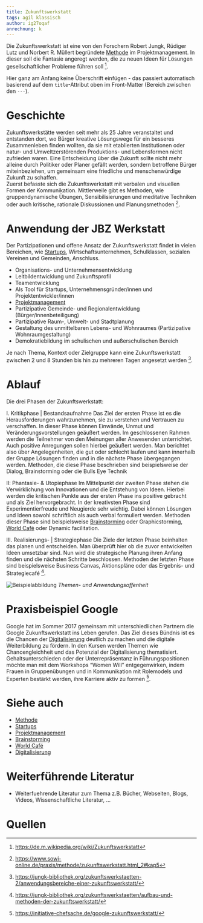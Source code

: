 ```yaml
---
title: Zukunftswerkstatt
tags: agil klassisch
author: ig27oqaf
anrechnung: k 
---
```



Die Zukunftswerkstatt ist eine von den Forschern Robert Jungk, Rüdiger Lutz und Norbert R. Müllert begründete [Methode](https://github.com/ManagingProjectsSuccessfully/ManagingProjectsSuccessfully.github.io/blob/main/kb/Methoden.md) im Projektmanagement. In dieser soll die Fantasie angeregt werden, die zu neuen Ideen für Lösungen gesellschaftlicher Probleme führen soll [^1].

Hier ganz am Anfang keine Überschrift einfügen - das passiert automatisch basierend auf dem `title`-Attribut
oben im Front-Matter (Bereich zwischen den `---`).

# Geschichte

Zukunftswerkstätte werden seit mehr als 25 Jahre veranstaltet und entstanden dort, wo Bürger kreative Lösungswege für ein besseres Zusammenleben finden wollten, da sie mit etablierten Institutionen oder natur- und Umweltzerstörenden Produktions- und Lebensformen nicht zufrieden waren. 
Eine Entscheidung über die Zukunft sollte nicht mehr alleine durch Politiker oder Planer gefällt werden, sondern betroffene Bürger miteinbeziehen, um gemeinsam eine friedliche und menschenwürdige Zukunft zu schaffen.  
Zuerst befasste sich die Zukunftswerkstatt mit verbalen und visuellen Formen der Kommunikation. Mittlerweile gibt es Methoden, wie gruppendynamische Übungen, Sensibilisierungen und meditative Techniken oder auch kritische, rationale Diskussionen und Planungsmethoden [^2].



# Anwendung der JBZ Werkstatt

Der Partizipationen und offene Ansatz der Zukunftswerkstatt findet in vielen Bereichen, wie [Startups](https://github.com/ManagingProjectsSuccessfully/ManagingProjectsSuccessfully.github.io/blob/main/kb/Projektmanagement_in_Startups.md), Wirtschaftsunternehmen, Schulklassen, sozialen Vereinen und Gemeinden, Anschluss.  

* Organisations- und Unternehmensentwicklung
* Leitbildentwicklung und Zukunftsprofil
*	Teamentwicklung
* Als Tool für Startups, Unternehmensgründer/innen und Projektentwickler/innen
*	[Projektmanagement](https://github.com/ManagingProjectsSuccessfully/ManagingProjectsSuccessfully.github.io/blob/main/kb/Projektmanagement.md)
*	Partizipative Gemeinde- und Regionalentwicklung (Bürger/innenbeteiligung)
*	Partizipative Raum-, Umwelt- und Stadtplanung
*	Gestaltung des unmittelbaren Lebens- und Wohnraumes (Partizipative Wohnraumgestaltung)
* Demokratiebildung im schulischen und außerschulischen Bereich

Je nach Thema, Kontext oder Zielgruppe kann eine Zukunftswerkstatt zwischen 2 und 8 Stunden bis hin zu mehreren Tagen angesetzt werden [^3].



# Ablauf


Die drei Phasen der Zukunftswerkstatt: 

I. Kritikphase | Bestandsaufnahme
Das Ziel der ersten Phase ist es die Herausforderungen wahrzunehmen, sie zu verstehen und Vertrauen zu verschaffen. In dieser Phase können Einwände, Unmut und Veränderungsvorstellungen geäußert werden. Im geschlossenen Rahmen werden die Teilnehmer von den Meinungen aller Anwesenden unterrichtet. Auch positive Anregungen sollen hierbei geäußert werden. Man berichtet also über Angelegenheiten, die gut oder schlecht laufen und kann innerhalb der Gruppe Lösungen finden und in die nächste Phase übergegangen werden. Methoden, die diese Phase beschrieben sind beispielsweise der Dialog, Brainstorming oder die Bulls Eye Technik 


II: Phantasie- & Utopiephase
Im Mittelpunkt der zweiten Phase stehen die Verwirklichung von Innovationen und die Entstehung von Ideen. Hierbei werden die kritischen Punkte aus der ersten Phase ins positive gebracht und als Ziel hervorgebracht. 
In der kreativsten Phase sind  Experimentierfreude und Neugierde sehr wichtig. Dabei können Lösungen und Ideen sowohl schriftlich als auch verbal formuliert werden. Methoden dieser Phase sind beispielsweise [Brainstorming](https://github.com/ManagingProjectsSuccessfully/ManagingProjectsSuccessfully.github.io/blob/main/kb/Brainstorming.md) oder Graphicstorming, [World Café](https://github.com/ManagingProjectsSuccessfully/ManagingProjectsSuccessfully.github.io/blob/main/kb/World_Cafe.md) oder Dynamic facilitation. 

III. Realisierungs- | Strategiephase
Die Ziele der letzten Phase beinhalten das planen und entscheiden. Man überprüft hier ob die zuvor entwickelten Ideen umsetzbar sind. Nun wird die strategische Planung ihren Anfang finden und die nächsten Schritte beschlossen. Methoden der letzten Phase sind beispielsweise Business Canvas, Aktionspläne oder das Ergebnis- und Strategiecafé [^4].


![Beispielabbildung](https://i0.wp.com/jungk-bibliothek.org/wp-content/uploads/2017/12/jbz_zw_web_einzel-4.jpg?resize=580%2C336&ssl=1)
*Themen- und Anwendungsoffenheit*

# Praxisbeispiel Google


Google hat im Sommer 2017 gemeinsam mit unterschiedlichen Partnern die Google Zukunftswerkstatt ins Leben gerufen. Das Ziel dieses Bündnis ist es die Chancen der [Digitalisierung](https://github.com/ManagingProjectsSuccessfully/ManagingProjectsSuccessfully.github.io/blob/main/kb/Digitalisierung_im_PM.md) deutlich zu machen und die digitale Weiterbildung zu fördern. In den Kursen werden Themen wie Chancengleichheit und das Potenzial der Digitalisierung thematisiert.
Gehaltsunterschieden oder der Unterrepräsentanz in Führungspositionen möchte man mit dem Workshops “Women Will” entgegenwirken, indem Frauen in Gruppenübungen und in Kommunikation mit Rolemodels und Experten bestärkt werden, ihre Karriere aktiv zu formen [^5].




# Siehe auch

* [Methode](https://github.com/ManagingProjectsSuccessfully/ManagingProjectsSuccessfully.github.io/blob/main/kb/Methoden.md)
* [Startups](https://github.com/ManagingProjectsSuccessfully/ManagingProjectsSuccessfully.github.io/blob/main/kb/Projektmanagement_in_Startups.md)
* [Projektmanagement](https://github.com/ManagingProjectsSuccessfully/ManagingProjectsSuccessfully.github.io/blob/main/kb/Projektmanagement.md)
* [Brainstorming](https://github.com/ManagingProjectsSuccessfully/ManagingProjectsSuccessfully.github.io/blob/main/kb/Brainstorming.md)
* [World Café](https://github.com/ManagingProjectsSuccessfully/ManagingProjectsSuccessfully.github.io/blob/main/kb/World_Cafe.md)
* [Digitalisierung](https://github.com/ManagingProjectsSuccessfully/ManagingProjectsSuccessfully.github.io/blob/main/kb/Digitalisierung_im_PM.md)

# Weiterführende Literatur

* Weiterfuehrende Literatur zum Thema z.B. Bücher, Webseiten, Blogs, Videos, Wissenschaftliche Literatur, ...

# Quellen

[^1]: https://de.m.wikipedia.org/wiki/Zukunftswerkstatt 
[^2]: https://www.sowi-online.de/praxis/methode/zukunftswerkstatt.html_2#kap5
[^3]: https://jungk-bibliothek.org/zukunftswerkstaetten-2/anwendungsbereiche-einer-zukunftswerkstatt/
[^4]: https://jungk-bibliothek.org/zukunftswerkstaetten/aufbau-und-methoden-der-zukunftswerkstatt/
[^5]: https://initiative-chefsache.de/google-zukunftswerkstatt/


